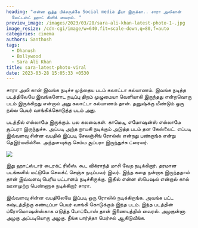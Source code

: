 ```yaml
---
heading: "என்ன ஒத்த பிக்சருக்கே Social media தீயா இருக்கா.. சாரா அலிகான்
  லேட்டஸ்ட் ஹாட் கிளிக் வைரல். "
preview_image: /images/2023/03/28/sara-ali-khan-latest-photo-1-.jpg
image_resize: /cdn-cgi/image/w=640,fit=scale-down,q=80,f=auto
categories: cinema
authors: Santhosh
tags:
  - Dhanush
  - Bollywood
  - Sara Ali Khan
title: sara-latest-photo-viral
date: 2023-03-28 15:05:33 +0530
---
```

சாரா அலி கான் இவங்க நடிச்ச முந்தைய படம் கலாட்டா கல்யாணம். இவங்க நடித்த படத்திலேயே இவங்களோட நடிப்பு திறம் முழுமையா வெளியாகி இருந்தது என்றவொரு படம் இருக்கிறது என்றால் அது கலாட்டா கல்யாணம் தான். தனுஷ்க்கு மீண்டும் ஒரு நல்ல பெயர் வாங்கிக்கொடுத்த படம் அது.

படத்தில் எல்லாமே இருக்கும். பல கலவைகள். காமெடி, எமோஷன்ஸ் எல்லாமே சூப்பரா இருந்துச்சு. அப்படி அந்த நாயகி நடிக்கும் அடுத்த படம் தன கேஸ்லைட். எப்படி இவ்வளவு சின்ன வயதில் இப்படி சேலஞ்சிங் ரோல்ஸ் என்றது பண்றாங்க என்று தெஇர்யவில்லை. அந்தளவுக்கு செம்ம சூப்பரா இருந்துச்சு ட்ரைலர்.



![](/images/2023/03/28/sara-ali-khan-latest-photo-2-.jpg)

இது ஹாட்ஸ்டார் டைரக்ட் ரிலீஸ். கூட விக்ராந்த் மாசி வேற நடிக்கிறார். தரமான படங்களில் மட்டுமே செலக்ட் செஞ்சு நடிப்பவர் இவர். இந்த கதை நன்றாக இருந்ததால் தான் இவ்வளவு பெரிய பட்டாளம் நடிச்சிருக்கு. இதில்  என்ன ஸ்பெஷல் என்றால் கால் ஊனமுற்ற பெண்ணாக நடிக்கிறார் சாரா.

இவ்வளவு சின்ன வயதிலேயே இப்படி ஒரு ரோலில் நடிக்கிறாங்க. அவங்க பட்ட கஷ்டத்திற்கு கண்டிப்பா பெயர் வாங்கி கொடுக்கும் இந்த படம். இந்த படத்தின் ப்ரோமொஷன்ஸ்காக எடுத்த போட்டோஸ் தான் இணையத்தில் வைரல். அழகுன்னா அழகு அப்படியொரு அழகு. நீங்க பார்த்தா மெர்சல் ஆகிடுவீங்க.